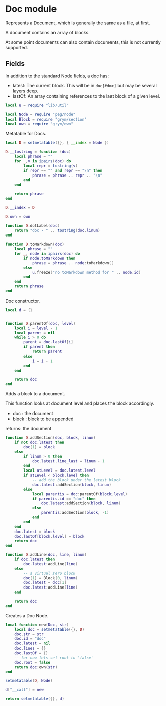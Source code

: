 # Doc module
 Represents a Document, which is generally the same as a file, at first.

 A document contains an array of blocks. 

 At some point documents can also contain documents, this is not
 currently supported.


## Fields

 In addition to the standard Node fields, a doc has:
 
 - latest: The current block.  This will be in `doc[#doc]` but may
           be several layers deep.
 - lastOf: An array containing references to the last block of a
           given level.


```lua
local u = require "lib/util"

local Node = require "peg/node"
local Block = require "grym/section"
local own = require "grym/own"
```
 Metatable for Docs.


```lua
local D = setmetatable({}, { __index = Node })

D.__tostring = function (doc)
    local phrase = ""
    for _,v in ipairs(doc) do
        local repr = tostring(v)
        if repr ~= "" and repr ~= "\n" then
            phrase = phrase .. repr .. "\n"
        end
    end

    return phrase 
end

D.__index = D

D.own = own

function D.dotLabel(doc)
    return "doc - " .. tostring(doc.linum)
end 

function D.toMarkdown(doc)
    local phrase = ""
    for _, node in ipairs(doc) do
        if node.toMarkdown then
            phrase = phrase .. node:toMarkdown()
        else 
            u.freeze("no toMarkdown method for " .. node.id)
        end
    end
    return phrase
end
```
 Doc constructor.


```lua
local d = {}


function D.parentOf(doc, level)
    local i = level - 1
    local parent = nil
    while i > 0 do
        parent = doc.lastOf[i]
        if parent then
            return parent
        else
            i = i - 1
        end
    end

    return doc
end
```
 Adds a block to a document.

 This function looks at document level and places the block
 accordingly.
 
 - doc : the document
 - block : block to be appended

 returns: the document


```lua
function D.addSection(doc, block, linum)
    if not doc.latest then
        doc[1] = block 
    else
        if linum > 0 then
            doc.latest.line_last = linum - 1
        end
        local atLevel = doc.latest.level 
        if atLevel < block.level then
            -- add the block under the latest block
            doc.latest:addSection(block, linum)
        else
            local parentis = doc:parentOf(block.level)
            if parentis.id == "doc" then
                doc.latest:addSection(block, linum)
            else
                parentis:addSection(block, -1)
            end
        end
    end
    doc.latest = block
    doc.lastOf[block.level] = block
    return doc
end

function D.addLine(doc, line, linum)
    if doc.latest then
        doc.latest:addLine(line)
    else
        -- a virtual zero block
        doc[1] = Block(0, linum)
        doc.latest = doc[1]
        doc.latest:addLine(line)
    end

    return doc
end
```
 Creates a Doc Node.

```lua
local function new(Doc, str)
    local doc = setmetatable({}, D)
    doc.str = str
    doc.id = "doc"
    doc.latest = nil
    doc.lines = {}
    doc.lastOf = {}
    -- for now lets set root to 'false'
    doc.root = false
    return doc:own(str)
end

setmetatable(D, Node)

d["__call"] = new

return setmetatable({}, d)
```
